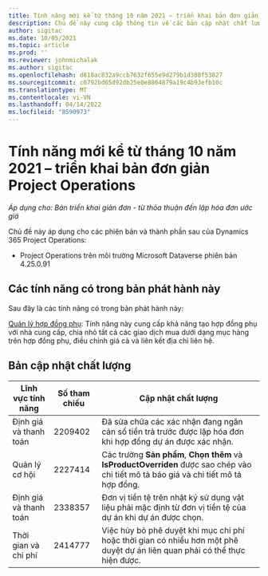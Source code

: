 ```yaml
---
title: Tính năng mới kể từ tháng 10 năm 2021 – triển khai bản đơn giản Project Operations
description: Chủ đề này cung cấp thông tin về các bản cập nhật chất lượng có trong bản phát hành triển khai bản đơn giản Project Operations vào tháng 10 năm 2021.
author: sigitac
ms.date: 10/05/2021
ms.topic: article
ms.prod: ''
ms.reviewer: johnmichalak
ms.author: sigitac
ms.openlocfilehash: d818ac832a9ccb7632f655e9d279b1d308f53827
ms.sourcegitcommit: c0792bd65d92db25e0e8864879a19c4b93efb10c
ms.translationtype: MT
ms.contentlocale: vi-VN
ms.lasthandoff: 04/14/2022
ms.locfileid: "8590973"
---
```

# <a name="whats-new-october-2021---project-operations-lite-deployment"></a>Tính năng mới kể từ tháng 10 năm 2021 – triển khai bản đơn giản Project Operations

_Áp dụng cho: Bản triển khai giản đơn - từ thỏa thuận đến lập hóa đơn ước giá_

Chủ đề này áp dụng cho các phiên bản và thành phần sau của Dynamics 365 Project Operations:

  - Project Operations trên môi trường Microsoft Dataverse phiên bản 4.25.0.91


## <a name="features-included-in-this-release"></a>Các tính năng có trong bản phát hành này

Sau đây là các tính năng có trong bản phát hành này:

[Quản lý hợp đồng phụ](../subcontracting/managing-subcontracts-overview.md): Tính năng này cung cấp khả năng tạo hợp đồng phụ với nhà cung cấp, chia nhỏ tất cả các giao dịch mua dưới dạng mục hàng trên hợp đồng phụ, điều chỉnh giá cả và liên kết địa chỉ liên hệ.


## <a name="quality-updates"></a>Bản cập nhật chất lượng

| **Lĩnh vực tính năng** | **Số tham chiếu** | **Cập nhật chất lượng** |
| --- | --- | --- |
| Định giá và thanh toán | 2209402 | Đã sửa chữa các xác nhận đang ngăn cản số tiền trả trước được lập hóa đơn khi hợp đồng dự án được xác nhận. |
|   Quản lý cơ hội | 2227414 | Các trường **Sản phẩm**, **Chọn thêm** và **IsProductOverriden** được sao chép vào chi tiết mô tả báo giá và chi tiết mô tả hợp đồng. |
| Định giá và thanh toán | 2338357 | Đơn vị tiền tệ trên nhật ký sử dụng vật liệu phải mặc định từ đơn vị tiền tệ của dự án khi dự án được chọn. |
| Thời gian và chi phí | 2414777 | Việc hủy bỏ phê duyệt khi mục chi phí hoặc thời gian có nhiều hơn một phê duyệt dự án liên quan phải có thể thực hiện được. |
